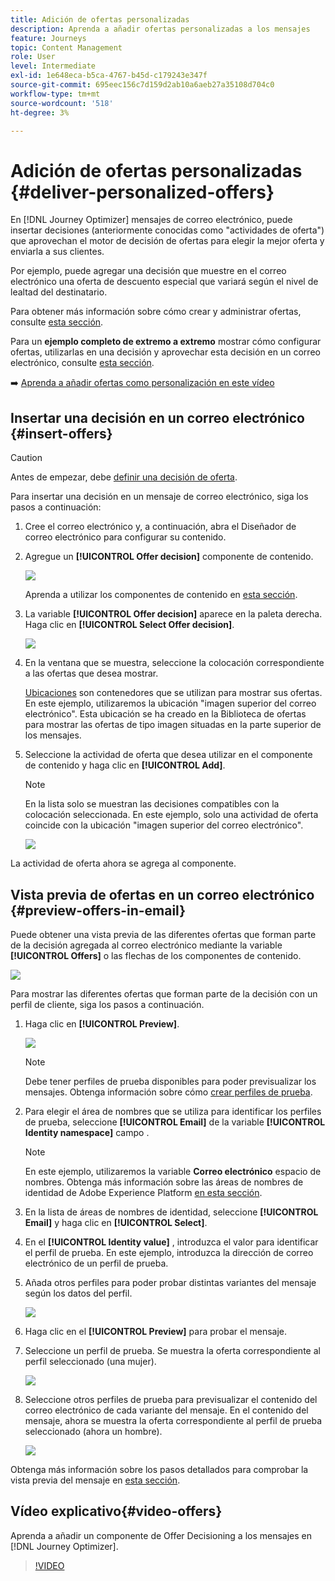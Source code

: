 ```yaml
---
title: Adición de ofertas personalizadas
description: Aprenda a añadir ofertas personalizadas a los mensajes
feature: Journeys
topic: Content Management
role: User
level: Intermediate
exl-id: 1e648eca-b5ca-4767-b45d-c179243e347f
source-git-commit: 695eec156c7d159d2ab10a6aeb27a35108d704c0
workflow-type: tm+mt
source-wordcount: '518'
ht-degree: 3%

---
```


# Adición de ofertas personalizadas {#deliver-personalized-offers}

En [!DNL Journey Optimizer] mensajes de correo electrónico, puede insertar decisiones (anteriormente conocidas como &quot;actividades de oferta&quot;) que aprovechan el motor de decisión de ofertas para elegir la mejor oferta y enviarla a sus clientes.

Por ejemplo, puede agregar una decisión que muestre en el correo electrónico una oferta de descuento especial que variará según el nivel de lealtad del destinatario.

Para obtener más información sobre cómo crear y administrar ofertas, consulte [esta sección](offers/get-started/starting-offer-decisioning.md).

Para un **ejemplo completo de extremo a extremo** mostrar cómo configurar ofertas, utilizarlas en una decisión y aprovechar esta decisión en un correo electrónico, consulte [esta sección](offers/offers-e2e.md#insert-decision-in-email).

➡️ [Aprenda a añadir ofertas como personalización en este vídeo](#video-offers)

## Insertar una decisión en un correo electrónico {#insert-offers}

>[!CAUTION]
>
>Antes de empezar, debe [definir una decisión de oferta](offers/offer-activities/create-offer-activities.md).

Para insertar una decisión en un mensaje de correo electrónico, siga los pasos a continuación:

1. Cree el correo electrónico y, a continuación, abra el Diseñador de correo electrónico para configurar su contenido.

1. Agregue un **[!UICONTROL Offer decision]** componente de contenido.

   ![](assets/deliver-offer-component.png)

   Aprenda a utilizar los componentes de contenido en [esta sección](content-components.md).

1. La variable **[!UICONTROL Offer decision]** aparece en la paleta derecha. Haga clic en **[!UICONTROL Select Offer decision]**.

   ![](assets/deliver-offer-tab.png)

1. En la ventana que se muestra, seleccione la colocación correspondiente a las ofertas que desea mostrar.

   [Ubicaciones](offers/offer-library/creating-placements.md) son contenedores que se utilizan para mostrar sus ofertas. En este ejemplo, utilizaremos la ubicación &quot;imagen superior del correo electrónico&quot;. Esta ubicación se ha creado en la Biblioteca de ofertas para mostrar las ofertas de tipo imagen situadas en la parte superior de los mensajes.

1. Seleccione la actividad de oferta que desea utilizar en el componente de contenido y haga clic en **[!UICONTROL Add]**.

   >[!NOTE]
   >
   >En la lista solo se muestran las decisiones compatibles con la colocación seleccionada. En este ejemplo, solo una actividad de oferta coincide con la ubicación &quot;imagen superior del correo electrónico&quot;.

   ![](assets/deliver-offer-placement.png)

La actividad de oferta ahora se agrega al componente.


## Vista previa de ofertas en un correo electrónico {#preview-offers-in-email}

Puede obtener una vista previa de las diferentes ofertas que forman parte de la decisión agregada al correo electrónico mediante la variable **[!UICONTROL Offers]** o las flechas de los componentes de contenido.

![](assets/deliver-offer-preview.png)

Para mostrar las diferentes ofertas que forman parte de la decisión con un perfil de cliente, siga los pasos a continuación.

1. Haga clic en **[!UICONTROL Preview]**.

   ![](assets/deliver-offer-preview-button.png)

   >[!NOTE]
   >
   >Debe tener perfiles de prueba disponibles para poder previsualizar los mensajes. Obtenga información sobre cómo [crear perfiles de prueba](building-journeys/creating-test-profiles.md).

1. Para elegir el área de nombres que se utiliza para identificar los perfiles de prueba, seleccione **[!UICONTROL Email]** de la variable **[!UICONTROL Identity namespace]** campo .

   >[!NOTE]
   >
   >En este ejemplo, utilizaremos la variable **Correo electrónico** espacio de nombres. Obtenga más información sobre las áreas de nombres de identidad de Adobe Experience Platform [en esta sección](get-started-identity.md).

1. En la lista de áreas de nombres de identidad, seleccione **[!UICONTROL Email]** y haga clic en **[!UICONTROL Select]**.

1. En el **[!UICONTROL Identity value]** , introduzca el valor para identificar el perfil de prueba. En este ejemplo, introduzca la dirección de correo electrónico de un perfil de prueba.

   <!--For example enter smith@adobe.com and click the **[!UICONTROL Add profile]** button.-->

1. Añada otros perfiles para poder probar distintas variantes del mensaje según los datos del perfil.

   ![](assets/deliver-offer-test-profiles.png)

1. Haga clic en el **[!UICONTROL Preview]** para probar el mensaje.

1. Seleccione un perfil de prueba. Se muestra la oferta correspondiente al perfil seleccionado (una mujer).

   ![](assets/deliver-offer-test-profile-female-preview.png)

1. Seleccione otros perfiles de prueba para previsualizar el contenido del correo electrónico de cada variante del mensaje. En el contenido del mensaje, ahora se muestra la oferta correspondiente al perfil de prueba seleccionado (ahora un hombre).

   ![](assets/deliver-offer-test-profile-male-preview.png)

Obtenga más información sobre los pasos detallados para comprobar la vista previa del mensaje en [esta sección](#preview-your-messages).

## Vídeo explicativo{#video-offers}

Aprenda a añadir un componente de Offer Decisioning a los mensajes en [!DNL Journey Optimizer].

>[!VIDEO](https://video.tv.adobe.com/v/334088?quality=12)

